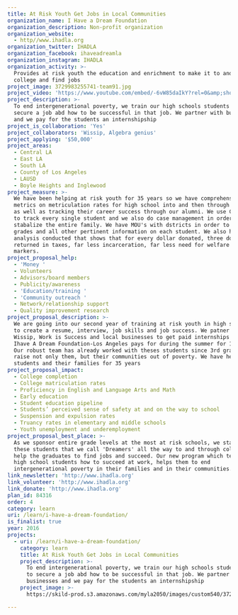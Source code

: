 ```yaml
---
title: At Risk Youth Get Jobs in Local Communities
organization_name: I Have a Dream Foundation
organization_description: Non-profit organization
organization_website:
  - http//www.ihadla.org
organization_twitter: IHADLA
organization_facebook: ihaveadreamla
organization_instagram: IHADLA
organization_activity: >-
  Provides at risk youth the education and enrichment to make it to and through
  college and find jobs
project_image: 3729983255741-team91.jpg
project_video: 'https://www.youtube.com/embed/-6vW85daIkY?rel=0&amp;showinfo=0'
project_description: >-
  To end intergenerational poverty, we train our high schools students how to
  secure a job abd how to be successful in that job. We partner with businesses
  and we pay for the students an internshipship
project_is_collaboration: 'Yes'
project_collaborators: 'Wissip, Algebra genius'
project_applying: '$50,000'
project_areas:
  - Central LA
  - East LA
  - South LA
  - County of Los Angeles
  - LAUSD
  - Boyle Heights and Inglewood
project_measure: >-
  We have been helping at risk youth for 35 years so we have comprehensive
  metrics on metriculation rates for high school into and then through college
  as well as tracking their career success through our alumni. We use Civicore
  to track every single student and we also do case management in order to
  stabalize the entire family. We have MOU's with dstricts in order to access
  grades and all other pertinent information on each student. We also had an ROI
  analysis conducted that shows that for every dollar donated, three dollars is
  returned in taxes, far less incarceration, far less need for welfare and other
  markers.
project_proposal_help:
  - 'Money '
  - Volunteers
  - Advisors/board members
  - Publicity/awareness
  - 'Education/training '
  - 'Community outreach '
  - Network/relationship support
  - Quality improvement research
project_proposal_description: >-
  We are going into our second year of training at risk youth in high school how
  to create a resume, interview, job skills and job success. We patner with
  Wissip, Work is Success and local businesses to get paid internships which
  Ihave A Dream Foundation-Los Angeles pays for during the summer for 10 weeks.
  Our robust team has already worked with theses students since 3rd grade to
  raise not only them, but their communities out of poverty. We have helped 7000
  students and their families for 35 years
project_proposal_impact:
  - College completion
  - College matriculation rates
  - Proficiency in English and Language Arts and Math
  - Early education
  - Student education pipeline
  - Students’ perceived sense of safety at and on the way to school
  - Suspension and expulsion rates
  - Truancy rates in elementary and middle schools
  - Youth unemployment and underemployment
project_proposal_best_place: >-
  As we sponsor entire grade levels at the most at risk schools, we stay with
  these students that we call 'Dreamers' all the way to and through college and
  help the graduates to find jobs and succeed. Our new program which teaches our
  high school students how to succeed at work, helps them to end
  intergenerational poverty in their families and in their communities.
link_newsletter: 'http://www.ihadla.org'
link_volunteer: 'http://www.ihadla.org'
link_donate: 'http://www.ihadla.org'
plan_id: 84316
order: 4
category: learn
uri: /learn/i-have-a-dream-foundation/
is_finalist: true
year: 2016
projects:
  - uri: /learn/i-have-a-dream-foundation/
    category: learn
    title: At Risk Youth Get Jobs in Local Communities
    project_description: >-
      To end intergenerational poverty, we train our high schools students how
      to secure a job abd how to be successful in that job. We partner with
      businesses and we pay for the students an internshipship
    project_image: >-
      https://skild-prod.s3.amazonaws.com/myla2050/images/custom540/3729983255741-team91.jpg

---
```

